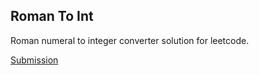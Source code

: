 ## Roman To Int
Roman numeral to integer converter solution for leetcode.

[Submission](https://leetcode.com/problems/roman-to-integer/submissions/923066338/)